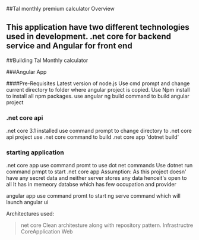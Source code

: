##Tal monthly premium calculator Overview

## This application have two different technologies used in development. .net core for backend service and Angular for front end

##Building Tal Monthly calculator

###Angular App

####Pre-Requisites
Latest version of node.js
Use cmd prompt and change current directory to folder where angular project is copied. Use Npm install to install all npm packages.
use angular ng build command to build angular project

### .net core api
.net core 3.1 installed 
use command prompt to change directory to .net core api project
use .net core command to build .net core app 'dotnet build'

### starting application

.net core app
use command promt to use dot net commands
Use dotnet run command prmpt to start .net core app
Assumption: As this project doesn' have any secret data and neither server stores any data henceit's open to all
It has in memeory databse which has few occupation and provider


angular app
use command promt to start ng serve command which will launch angular ui



Architectures used:

>net core
Clean architesture along with repository pattern.
Infrastructre
CoreApplication
Web




